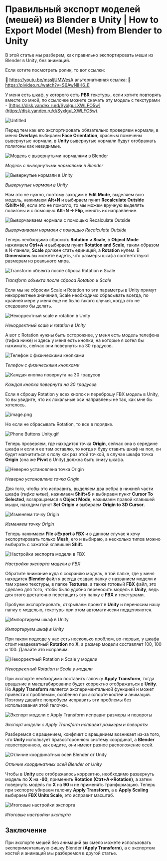 # Правильный экспорт моделей (мешей) из Blender в Unity | How to Export Model (Mesh) from Blender to Unity

В этой статье мы разберем, как правильно экспортировать меши из Blender в Unity, без анимаций.

Если хотите посмотреть ролик, то вот ссылки:

🔗 https://youtu.be/mssljUMWesA
альтернативная ссылка:
🔗 https://plvideo.ru/watch?v=S6AwNlI-I6_E

У меня есть шкаф, у которого есть **PBR** текстуры, если хотите повторять вместе со мной, по ссылочке можете скачать эту модель с текстурами - [https://disk.yandex.ru/d/SyxlguLXWLFO5w](https://disk.yandex.ru/d/SyxlguLXWLFO5w).

![Untitled](images/Untitled.png)

Перед тем как его экспортировать обязательно проверяем нормали, в меню **Overlays** выбираем **Face Orientation**, красным помечены вывернутые нормали, в **Unity** вывернутые нормали будут отображать полигоны как невидимые.

![Модель с вывернутыми нормалями в Blender](images/Untitled%201.png)

*Модель с вывернутыми нормалями в Blender*

![Вывернутые нормали в Unity](images/Untitled%202.png)

*Вывернутые нормали в Unity*

Нам это не нужно, поэтому заходим в **Edit Mode**, выделяем всю модель, нажимаем **Alt+N** и выбираем пункт **Recalculate Outside (Shift+N)**, если это не помогло, то мы можем вручную выделять полигоны и с помощью **Alt+N → Flip**, менять их направление. 

![Выворчаиваем нормали с помощью Recalculate Outside](images/Untitled%203.png)

*Выворчаиваем нормали с помощью Recalculate Outside*

Теперь необходимо сбросить **Rotation** и **Scale**, в **Object Mode** нажимаем **Ctrl+A** и выбираем пункт **Rotation and Scale**, таким образом в N-панели, **Scale** должен стать единицей, а **Rotation** нулем. В **Dimensions** вы можете видеть, что размеры шкафа соответствуют размерам из реального мира.

![Transform объекта после сброса Rotation и Scale](images/Untitled%204.png)

*Transform объекта после сброса Rotation и Scale*

Если мы не сбросим Scale и Rotation то эти параметры в Unity примут некорректные значения, Scale необходимо сбрасывать всегда, по крайней мере у меня еще не было такого случая, когда это не следовало бы делать. 

![Некорректный scale и rotation в Unity](images/image.png)

*Некорректный scale и rotation в Unity*

А вот с Rotation нужны быть осторожнее, у меня есть модель телефона (гифка ниже) и здесь у меня есть кнопки, на которые я хотел бы нажимать, сейчас они повернуты на 30 градусов. 

![Телефон с физическими кнопками](images/Phone_Buttons_Blender.gif)

*Телефон с физическими кнопками*

![Каждая кнопка повернута на 30 градусов](images/image%201.png)

*Каждая кнопка повернута на 30 градусов*

Если я сброшу Rotation у всех кнопок и переброшу FBX модель в Unity, то вы увидите, что их локальные оси направлены не так, как мне бы хотелось.

![image.png](images/image%202.png)

Но если не сбрасывать Rotation, то все в порядке.

![Phone Buttons Unity.gif](images/Phone_Buttons_Unity.gif)

Теперь проверяем, где находится точка **Origin**, сейчас она в середине шкафа и если я ее там оставлю, то когда я буду ставить шкаф на пол, он будет магнититься к полу как раз этой точкой, в случае шкафа точка **Origin** (она же  **Pivot** в Unity) должна быть снизу шкафа.

![Неверно установлена точка Origin](images/BrokenPivot.gif)

*Неверно установлена точка Origin*

Для того, чтобы это исправить, выделяем два ребра в нижней части шкафа (*гифка ниже*), нажимаем **Shift+S** и выбираем пункт **Cursor To Selected**, возвращаемся в **Object Mode**, нажимаем правой клавишей мыши, находим пункт **Set Origin** и выбираем **Origin to 3D Cursor**.

![Изменяем точку Origin](images/ChangeOrigin.gif)

*Изменяем точку Origin*

Теперь нажимаем **File→Export→FBX** и в данном случае я хочу экспортировать только **Mesh**, его и выбираю, а несколько типов можно выбирать с зажатой клавишей **Shift**.

![Настройки экспорта модели в FBX](images/FirstExport.png)

*Настройки экспорта модели в FBX*

Обратите внимание куда я сохраняю модель, в той папке, где у меня находится **Blender** файл я всегда создаю папку с названием модели и там храню текстуры, в папке **Textures**, а также готовый **FBX** файл, это сделано для того, чтобы было удобно переносить модель в **Unity**, ведь для этого достаточно перетащить эту папку с **FBX** и текстурами.

Пробуем экспортировать, открываем проект в **Unity** и переносим нашу папку с моделью, текстуры при этом автоматически подцепляются.

![Импортируем шкаф в Unity](images/NormalOrigin.gif)

*Импортируем шкаф в Unity*

При таком подходе у нас есть несколько проблем, во-первых, у шкафа стоит неадекватный **Rotation** по **X**, а размер модели составляет 100, 100 и 100. Давайте это исправим.

![Некорректный Rotation и Scale у модели](images/Untitled%205.png)

*Некорректный Rotation и Scale у модели*

При экспорте необходимо поставить галочку **Apply Transform**, тогда вращение и масштабирование будет корректно отображаться в **Unity**. Но **Apply Transform** является экспериментальной функцией и может привести к проблемам, особенно при экспорте костей и анимаций. Поэтому давайте попробуем исправить эти проблемы без использования этой галочки.

![Экспорт модели с Apply Transform исправит размеры и повороты](images/Untitled%206.png)

*Экспорт модели с Apply Transform исправит размеры и повороты*

Разберемся с вращением, конфликт с вращением возникает из-за того, что **Unity** использует правостороннюю систему координат, а **Blender** левостороннюю, как видите, они имеют разное расположение осей. 

![Отличие координатных осей Blender от Unity](images/image6-3.png)

*Отличие координатных осей Blender от Unity*

Чтобы в **Unity** все отображалось корректно, необходимо развернуть модель по **X** на **-90**, применить **Rotation (Ctrt+A→Rotation)**, а затем повернуть модель по **X** на **90** и не применять транформацию. Теперь при экспорте убираем галочку **Apply Transform**, а в **Apply Scaling** выбираем **FBX Units Scale**, это исправит масштаб.

![Итоговые настройки экспорта](images/Untitled%207.png)

*Итоговые настройки экспорта*

## Заключение

При экспорте мешей без анимаций вы смело можете использовать экспериментальную фишку Blender (**Apply Transform**), а с экспортом костей и анимаций мы разберемся в другой статье.
